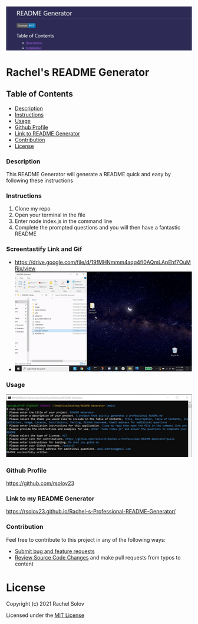 ![A screenshot of the web page](./image/screenshot.jpg)

# Rachel's README Generator

## Table of Contents

- [Description](#description)
- [Instructions](#instructions)
- [Usage](#usage)
- [Github Profile](#github-profile)
- [Link to README Generator](#readme-generator)
- [Contribution](#contribution)
- [License](#license)

### Description

This README Generator will generate a README quick and easy by following these instructions

### Instructions

1. Clone my repo
2. Open your terminal in the file
3. Enter node index.js in the command line
4. Complete the prompted questions and you will then have a fantastic README

### Screentastify Link and Gif

- https://drive.google.com/file/d/19fMHNmmm4aqq4fI0AQmLApEhf7OuMRjx/view
- ![videogif](./image/ezgif.com-gif-maker.gif)

### Usage

![A screenshot of the web page](./image/Screenshot2.jpg)

### Github Profile

https://github.com/rsolov23

### Link to my README Generator

https://rsolov23.github.io/Rachel-s-Professional-README-Generator/

### Contribution

Feel free to contribute to this project in any of the following ways:

- [Submit bug and feature requests](https://github.com/rsolov23/Rachel-s-Professional-README-Generator/issues)
- [Review Source Code Changes](https://github.com/rsolov23/Rachel-s-Professional-README-Generator/pulls) and make pull requests from typos to content

# License

Copyright (c) 2021 Rachel Solov

Licensed under the [MIT License](https://github.com/rsolov23/Rachel-s-Professional-README-Generator/blob/main/LICENSE.txt)
